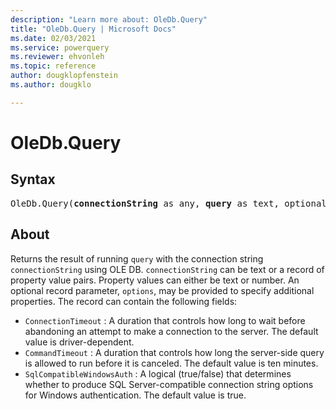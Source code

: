 ```yaml
---
description: "Learn more about: OleDb.Query"
title: "OleDb.Query | Microsoft Docs"
ms.date: 02/03/2021
ms.service: powerquery
ms.reviewer: ehvonleh
ms.topic: reference
author: dougklopfenstein
ms.author: dougklo

---
```

# OleDb.Query

## Syntax

<pre>
OleDb.Query(<b>connectionString</b> as any, <b>query</b> as text, optional <b>options</b> as nullable record) as table
</pre>

## About
Returns the result of running `query` with the connection string `connectionString` using OLE DB. `connectionString` can be text or a record of property value pairs. Property values can either be text or number. An optional record parameter, `options`, may be provided to specify additional properties. The record can contain the following fields: 
*  `ConnectionTimeout` : A duration that controls how long to wait before abandoning an attempt to make a connection to the server. The default value is driver-dependent.
*  `CommandTimeout` : A duration that controls how long the server-side query is allowed to run before it is canceled. The default value is ten minutes.
*  `SqlCompatibleWindowsAuth` : A logical (true/false) that determines whether to produce SQL Server-compatible connection string options for Windows authentication. The default value is true. 
